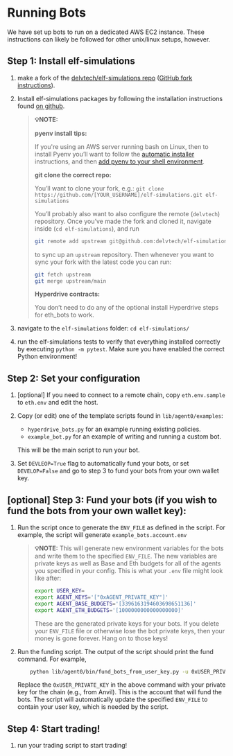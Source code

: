# Running Bots

We have set up bots to run on a dedicated AWS EC2 instance.
These instructions can likely be followed for other unix/linux setups, however.

## Step 1: Install elf-simulations

1. make a fork of the [delvtech/elf-simulations repo](https://github.com/delvtech/elf-simulations) ([GitHub fork instructions](https://docs.github.com/en/get-started/quickstart/fork-a-repo?tool=webui&platform=mac)).

2. Install elf-simulations packages by following the installation instructions found [on github](https://github.com/delvtech/elf-simulations/blob/main/INSTALL.md).

    >**💡NOTE:**
    >
    >**pyenv install tips:**
    >
    >If you're using an AWS server running bash on Linux, then to install Pyenv you’ll want to follow the [automatic installer](https://github.com/pyenv/pyenv#automatic-installer) instructions, and then [add pyenv to your shell environment](https://github.com/pyenv/pyenv#set-up-your-shell-environment-for-pyenv).
    >
    >**git clone the correct repo:**
    >
    >You’ll want to clone your fork,
    >e.g.: `git clone https://github.com/[YOUR_USERNAME]/elf-simulations.git elf-simulations`
    >
    >You’ll probably also want to also configure the remote (`delvtech`) repository.
    >Once you’ve made the fork and cloned it, navigate inside (`cd elf-simulations`), and run
    >
    >```bash
    >git remote add upstream git@github.com:delvtech/elf-simulations.git
    >```
    >
    >to sync up an `upstream` repository.
    >Then whenever you want to sync your fork with the latest code you can run:
    >
    >```bash
    >git fetch upstream
    >git merge upstream/main
    >```
    >
    >**Hyperdrive contracts:**
    >
    >You don’t need to do any of the optional install Hyperdrive steps for eth_bots to work.
    >

3. navigate to the `elf-simulations` folder: `cd elf-simulations/`

4. run the elf-simulations tests to verify that everything installed correctly by executing `python -m pytest`. Make sure you have enabled the correct Python environment!

## Step 2: Set your configuration

1. [optional] If you need to connect to a remote chain, copy `eth.env.sample` to `eth.env` and edit the host.

2. Copy (or edit) one of the template scripts found in `lib/agent0/examples`:

    - `hyperdrive_bots.py` for an example running existing policies.
    - `example_bot.py` for an example of writing and running a custom bot.

   This will be the main script to run your bot.

3. Set `DEVLEOP=True` flag to automatically fund your bots, or set `DEVELOP=False` and go to step 3 to fund your bots from your own wallet key.

## [optional] Step 3: Fund your bots (if you wish to fund the bots from your own wallet key):

1. Run the script once to generate the `ENV_FILE` as defined in the script. For example, the script will generate `example_bots.account.env`

    >**💡NOTE:**
    >This will generate new environment variables for the bots and write them to the specified `ENV_FILE`.
    >The new variables are private keys as well as Base and Eth budgets for all of the agents you specified in your config.
    >This is what your `.env` file might look like after:
    >
    >```bash
    >export USER_KEY=
    >export AGENT_KEYS='["0xAGENT_PRIVATE_KEY"]'
    >export AGENT_BASE_BUDGETS='[3396163194603698651136]'
    >export AGENT_ETH_BUDGETS='[1000000000000000000]'
    >```
    >
    >These are the generated private keys for your bots. If you delete your `ENV_FILE` file or otherwise lose the bot private keys, then your money is gone forever.
    >Hang on to those keys!
    >

2. Run the funding script. The output of the script should print the fund command. For example,
   ```bash
       python lib/agent0/bin/fund_bots_from_user_key.py -u 0xUSER_PRIVATE_KEY -f example_bots.accounts.env
   ```
   Replace the `0xUSER_PRIVATE_KEY` in the above command with your private key for the chain (e.g., from Anvil). This is the account that will fund the bots. The script will automatically update the specified `ENV_FILE` to contain your user key, which is needed by the script.


## Step 4: Start trading!

1. run your trading script to start trading!
